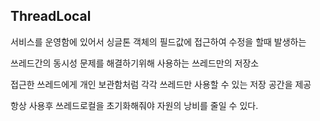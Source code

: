 
## ThreadLocal

서비스를 운영함에 있어서 싱글톤 객체의 필드값에 접근하여 수정을 할때 발생하는 

쓰레드간의 동시성 문제를 해결하기위해 사용하는 쓰레드만의 저장소     

접근한 쓰레드에게 개인 보관함처럼 각각 쓰레드만 사용할 수 있는 저장 공간을 제공

항상 사용후 쓰레드로컬을 초기화해줘야 자원의 낭비를 줄일 수 있다.
